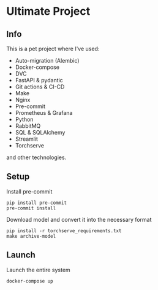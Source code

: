 # Ultimate Project

## Info

This is a pet project where I've used:
* Auto-migration (Alembic)
* Docker-compose
* DVC
* FastAPI & pydantic
* Git actions & CI-CD
* Make
* Nginx
* Pre-commit
* Prometheus & Grafana
* Python
* RabbitMQ
* SQL & SQLAlchemy
* Streamlit
* Torchserve

and other technologies.

## Setup

Install pre-commit
```
pip install pre-commit
pre-commit install
```

Download model and convert it into the necessary format
```
pip install -r torchserve_requirements.txt
make archive-model
```

## Launch

Launch the entire system
```
docker-compose up
```
